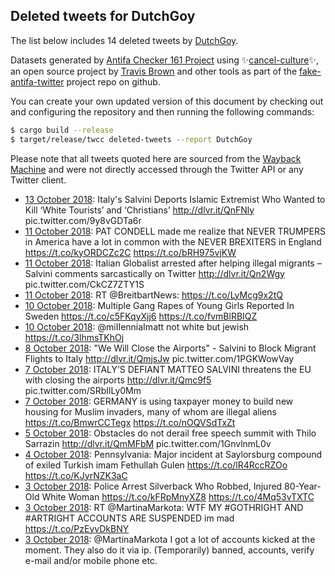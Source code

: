 ## Deleted tweets for DutchGoy

The list below includes 14 deleted tweets by
[DutchGoy](https://twitter.com/DutchGoy).



Datasets generated by [Antifa Checker 161 Project](https://twitter.com/antifacheck161) using ✨[cancel-culture](https://github.com/travisbrown/cancel-culture)✨, an open source project by 
[Travis Brown](https://twitter.com/travisbrown) and other tools as part of the 
[fake-antifa-twitter](https://github.com/antifacheck161/fake-antifa-twitter) project repo on github.

You can create your own updated version of this document by checking out and configuring the
repository and then running the following commands:

```bash
$ cargo build --release
$ target/release/twcc deleted-tweets --report DutchGoy
```

Please note that all tweets quoted here are sourced from the
[Wayback Machine](https://web.archive.org) and were not directly accessed through the Twitter API or
any Twitter client.

* [13 October 2018](https://web.archive.org/web/20181013201535/https://twitter.com/DutchGoy/status/1051204815320047616): Italy's Salvini Deports Islamic Extremist Who Wanted to Kill ‘White Tourists’ and ‘Christians’  http://dlvr.it/QnFNly  pic.twitter.com/9y8vGDTa6r <!--1051204815320047616-->
* [11 October 2018](https://web.archive.org/web/20181011225944/https://twitter.com/DutchGoy/status/1050521360173158400): PAT CONDELL made me realize that NEVER TRUMPERS in America have a lot in common with the NEVER BREXITERS in England https://t.co/kyORDCZc2C https://t.co/bRH975vjKW <!--1050521360173158400-->
* [11 October 2018](https://web.archive.org/web/20181011181309/https://twitter.com/DutchGoy/status/1050449225996062720): Italian Globalist arrested after helping illegal migrants – Salvini comments sarcastically on Twitter  http://dlvr.it/Qn2Wgy  pic.twitter.com/CkCZ7ZTY1S <!--1050449225996062720-->
* [11 October 2018](https://web.archive.org/web/20181011074324/https://twitter.com/DutchGoy/status/1050290757322575873): RT @BreitbartNews: https://t.co/LyMcg9x2tQ <!--1050290757322575873-->
* [10 October 2018](https://web.archive.org/web/20181010160806/https://twitter.com/DutchGoy/status/1050055381383143424): Multiple Gang Rapes of Young Girls Reported In Sweden https://t.co/c5FKqyXjj6 https://t.co/fvmBlRBIQZ <!--1050055381383143424-->
* [10 October 2018](https://web.archive.org/web/20181010132841/https://twitter.com/DutchGoy/status/1050015262865596416): @miIIenniaImatt not white but jewish https://t.co/3lhmsTKhOj <!--1050015262865596416-->
* [ 8 October 2018](https://web.archive.org/web/20181008223006/https://twitter.com/DutchGoy/status/1049426730530758656): "We Will Close the Airports" - Salvini to Block Migrant Flights to Italy  http://dlvr.it/QmjsJw  pic.twitter.com/1PGKWowVay <!--1049426730530758656-->
* [ 7 October 2018](https://web.archive.org/web/20181007215239/https://twitter.com/DutchGoy/status/1049054914377220096): ITALY’S DEFIANT MATTEO SALVINI threatens the EU with closing the airports  http://dlvr.it/Qmc9f5  pic.twitter.com/SRbIlLy0Mm <!--1049054914377220096-->
* [ 7 October 2018](https://web.archive.org/web/20181007184703/https://twitter.com/DutchGoy/status/1049008218863587329): GERMANY is using taxpayer money to build new housing for Muslim invaders, many of whom are illegal aliens https://t.co/BmwrCCTegx https://t.co/nOQVSdTxZt <!--1049008218863587329-->
* [ 5 October 2018](https://web.archive.org/web/20181005060308/https://twitter.com/DutchGoy/status/1048091188127916033): Obstacles do not derail free speech summit with Thilo Sarrazin  http://dlvr.it/QmMFbM  pic.twitter.com/1GnvlnmL0v <!--1048091188127916033-->
* [ 4 October 2018](https://web.archive.org/web/20181004150205/https://twitter.com/DutchGoy/status/1047864440551403521): Pennsylvania: Major incident at Saylorsburg compound of exiled Turkish imam Fethullah Gulen https://t.co/lR4RccRZOo https://t.co/KJyrNZK3aC <!--1047864440551403521-->
* [ 3 October 2018](https://web.archive.org/web/20181003082033/https://twitter.com/DutchGoy/status/1047401003518021632): Police Arrest Silverback Who Robbed, Injured 80-Year-Old White Woman https://t.co/kFRpMnyXZ8 https://t.co/4Mq53vTXTC <!--1047401003518021632-->
* [ 3 October 2018](https://web.archive.org/web/20181003042107/https://twitter.com/DutchGoy/status/1047340748113412096): RT @MartinaMarkota: WTF MY #GOTHRIGHT AND #ARTRIGHT ACCOUNTS ARE SUSPENDED im mad https://t.co/PzEyvDkBNY <!--1047340748113412096-->
* [ 3 October 2018](https://web.archive.org/web/20181003042101/https://twitter.com/DutchGoy/status/1047340722951790592): @MartinaMarkota I got a lot of accounts kicked at the moment. They also do it via ip. (Temporarily) banned, accounts, verify e-mail and/or mobile phone etc. <!--1047340722951790592-->
